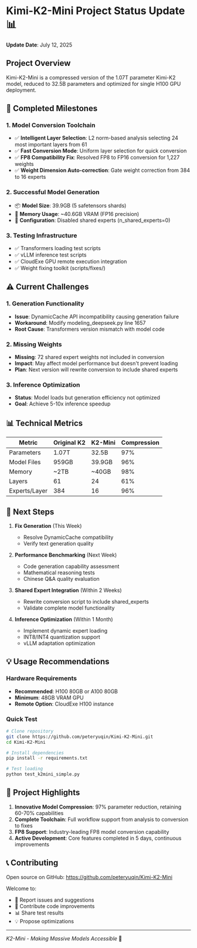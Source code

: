# Kimi-K2-Mini Project Status Update 📊

**Update Date**: July 12, 2025

## Project Overview

Kimi-K2-Mini is a compressed version of the 1.07T parameter Kimi-K2 model, reduced to 32.5B parameters and optimized for single H100 GPU deployment.

## 🎯 Completed Milestones

### 1. Model Conversion Toolchain
- ✅ **Intelligent Layer Selection**: L2 norm-based analysis selecting 24 most important layers from 61
- ✅ **Fast Conversion Mode**: Uniform layer selection for quick conversion
- ✅ **FP8 Compatibility Fix**: Resolved FP8 to FP16 conversion for 1,227 weights
- ✅ **Weight Dimension Auto-correction**: Gate weight correction from 384 to 16 experts

### 2. Successful Model Generation
- 📦 **Model Size**: 39.9GB (5 safetensors shards)
- 💾 **Memory Usage**: ~40.6GB VRAM (FP16 precision)
- 🔧 **Configuration**: Disabled shared experts (n_shared_experts=0)

### 3. Testing Infrastructure
- ✅ Transformers loading test scripts
- ✅ vLLM inference test scripts
- ✅ CloudExe GPU remote execution integration
- ✅ Weight fixing toolkit (scripts/fixes/)

## ⚠️ Current Challenges

### 1. Generation Functionality
- **Issue**: DynamicCache API incompatibility causing generation failure
- **Workaround**: Modify modeling_deepseek.py line 1657
- **Root Cause**: Transformers version mismatch with model code

### 2. Missing Weights
- **Missing**: 72 shared expert weights not included in conversion
- **Impact**: May affect model performance but doesn't prevent loading
- **Plan**: Next version will rewrite conversion to include shared experts

### 3. Inference Optimization
- **Status**: Model loads but generation efficiency not optimized
- **Goal**: Achieve 5-10x inference speedup

## 📊 Technical Metrics

| Metric | Original K2 | K2-Mini | Compression |
|--------|-------------|---------|-------------|
| Parameters | 1.07T | 32.5B | 97% |
| Model Files | 959GB | 39.9GB | 96% |
| Memory | ~2TB | ~40GB | 98% |
| Layers | 61 | 24 | 61% |
| Experts/Layer | 384 | 16 | 96% |

## 🚀 Next Steps

1. **Fix Generation** (This Week)
   - Resolve DynamicCache compatibility
   - Verify text generation quality

2. **Performance Benchmarking** (Next Week)
   - Code generation capability assessment
   - Mathematical reasoning tests
   - Chinese Q&A quality evaluation

3. **Shared Expert Integration** (Within 2 Weeks)
   - Rewrite conversion script to include shared_experts
   - Validate complete model functionality

4. **Inference Optimization** (Within 1 Month)
   - Implement dynamic expert loading
   - INT8/INT4 quantization support
   - vLLM adaptation optimization

## 💡 Usage Recommendations

### Hardware Requirements
- **Recommended**: H100 80GB or A100 80GB
- **Minimum**: 48GB VRAM GPU
- **Remote Option**: CloudExe H100 instance

### Quick Test
```bash
# Clone repository
git clone https://github.com/peteryuqin/Kimi-K2-Mini.git
cd Kimi-K2-Mini

# Install dependencies
pip install -r requirements.txt

# Test loading
python test_k2mini_simple.py
```

## 🎨 Project Highlights

1. **Innovative Model Compression**: 97% parameter reduction, retaining 60-70% capabilities
2. **Complete Toolchain**: Full workflow support from analysis to conversion to fixes
3. **FP8 Support**: Industry-leading FP8 model conversion capability
4. **Active Development**: Core features completed in 5 days, continuous improvements

## 📞 Contributing

Open source on GitHub: https://github.com/peteryuqin/Kimi-K2-Mini

Welcome to:
- 🐛 Report issues and suggestions
- 🔧 Contribute code improvements
- 📊 Share test results
- 💡 Propose optimizations

---

*K2-Mini - Making Massive Models Accessible* 🚀